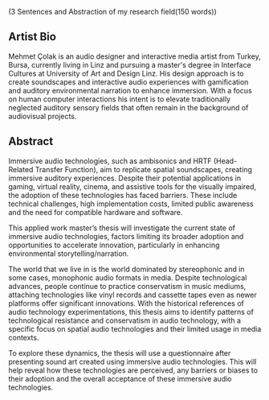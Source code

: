 (3 Sentences and Abstraction of my research field(150 words))

## Artist Bio
Mehmet Çolak is an audio designer and interactive media artist from Turkey, Bursa, currently living in Linz and pursuing a master's degree in Interface Cultures at University of Art and Design Linz. His design approach is to create soundscapes and interactive audio experiences with gamification and auditory environmental narration to enhance immersion. With a focus on human computer interactions his intent is to elevate traditionally neglected auditory sensory fields that often remain in the background of audiovisual projects.

## Abstract
Immersive audio technologies, such as ambisonics and HRTF (Head-Related Transfer Function), aim to replicate spatial soundscapes, creating immersive auditory experiences. Despite their potential applications in gaming, virtual reality, cinema, and assistive tools for the visually impaired, the adoption of these technologies has faced barriers. These include technical challenges, high implementation costs, limited public awareness and the need for compatible hardware and software.

This applied work master’s thesis will investigate the current state of immersive audio technologies, factors limiting its broader adoption and opportunities to accelerate innovation, particularly in enhancing environmental storytelling/narration.

The world that we live in is the world dominated by stereophonic and in some cases, monophonic audio formats in media. Despite technological advances, people continue to practice conservatism in music mediums, attaching technologies like vinyl records and cassette tapes even as newer platforms offer significant innovations. With the historical references of audio technology experimentations, this thesis aims to identify patterns of technological resistance and conservatism in audio technology, with a specific focus on spatial audio technologies and their limited usage in media contexts.

To explore these dynamics, the thesis will use a questionnaire after presenting sound art created using immersive audio technologies. This will help reveal how these technologies are perceived, any barriers or biases to their adoption and the overall acceptance of these immersive audio technologies.